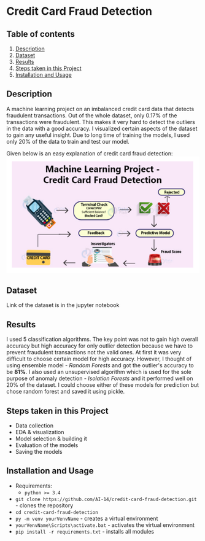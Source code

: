 # Credit Card Fraud Detection

## Table of contents
1. [Description](#description)
2. [Dataset](#dataset)
3. [Results](#results)
4. [Steps taken in this Project](#project-steps)
5. [Installation and Usage](#installation-usage)

## Description <a name="description"></a>
A machine learning project on an imbalanced credit card data that detects fraudulent transactions. Out of the whole dataset, only 0.17% of the transactions
were fraudulent. This makes it very hard to detect the outliers in the data with a good accuracy. I visualized certain aspects of the dataset to gain any useful insight. Due to long time of training the models, I used only 20% of the data to train and test our model.

Given below is an easy explanation of credit card fraud detection:
![](images/flowchart.png)  

## Dataset <a name="dataset"></a>
Link of the dataset is in the jupyter notebook

## Results <a name="results"></a>
I used 5 classification algorithms. The key point was not to gain high overall accuracy but high accuracy for only outlier detection because we have to prevent fraudulent transactions not the valid ones. At first it was very difficult to choose certain model for high accuracy. However, I thought of using ensemble model - *Random Forests* and got the outlier's accuracy to be **81%**. I also used an unsupervised algorithm which is used for the sole purpose of anomaly detection - *Isolation Forests* and it performed well on 20% of the dataset. I could choose either of these models for prediction but chose random forest and saved it using pickle.

## Steps taken in this Project <a name="project-steps"></a>
- Data collection
- EDA & visualization
- Model selection & building it
- Evaluation of the models
- Saving the models

## Installation and Usage <a name="installation-usage"></a>
- Requirements:
   - `python >= 3.4`
- `git clone https://github.com/AI-14/credit-card-fraud-detection.git` - clones the repository
- `cd credit-card-fraud-detection`
- `py -m venv yourVenvName` - creates a virtual environment
- `yourVenvName\Scripts\activate.bat` - activates the virtual environment
- `pip install -r requirements.txt` - installs all modules
